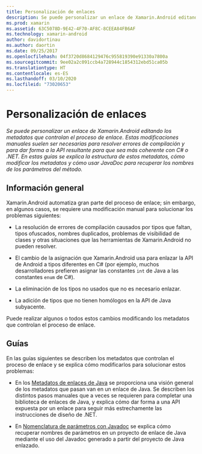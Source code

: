 ```yaml
---
title: Personalización de enlaces
description: Se puede personalizar un enlace de Xamarin.Android editando los metadatos que controlan el proceso de enlace. Estas modificaciones manuales suelen ser necesarias para resolver errores de compilación y para dar forma a la API resultante para que sea más coherente con C# o .NET. En estas guías se explica la estructura de estos metadatos, cómo modificar los metadatos y cómo usar JavaDoc para recuperar los nombres de los parámetros del método.
ms.prod: xamarin
ms.assetid: 63C5078D-9E42-4F70-AF8C-8CEEA84FB6AF
ms.technology: xamarin-android
author: davidortinau
ms.author: daortin
ms.date: 09/25/2017
ms.openlocfilehash: 04f3720d8684129476c955819390e91330a7800a
ms.sourcegitcommit: 9ee02a2c091ccb4a728944c1854312ebd51ca05b
ms.translationtype: HT
ms.contentlocale: es-ES
ms.lasthandoff: 03/10/2020
ms.locfileid: "73020653"
---
```

# <a name="customizing-bindings"></a>Personalización de enlaces

_Se puede personalizar un enlace de Xamarin.Android editando los metadatos que controlan el proceso de enlace. Estas modificaciones manuales suelen ser necesarias para resolver errores de compilación y para dar forma a la API resultante para que sea más coherente con C# o .NET. En estas guías se explica la estructura de estos metadatos, cómo modificar los metadatos y cómo usar JavaDoc para recuperar los nombres de los parámetros del método._

## <a name="overview"></a>Información general

Xamarin.Android automatiza gran parte del proceso de enlace; sin embargo, en algunos casos, se requiere una modificación manual para solucionar los problemas siguientes:

- La resolución de errores de compilación causados por tipos que faltan, tipos ofuscados, nombres duplicados, problemas de visibilidad de clases y otras situaciones que las herramientas de Xamarin.Android no pueden resolver. 

- El cambio de la asignación que Xamarin.Android usa para enlazar la API de Android a tipos diferentes en C# (por ejemplo, muchos desarrolladores prefieren asignar las constantes `int` de Java a las constantes `enum` de C#).

- La eliminación de los tipos no usados que no es necesario enlazar. 

- La adición de tipos que no tienen homólogos en la API de Java subyacente. 

Puede realizar algunos o todos estos cambios modificando los metadatos que controlan el proceso de enlace.

## <a name="guides"></a>Guías

En las guías siguientes se describen los metadatos que controlan el proceso de enlace y se explica cómo modificarlos para solucionar estos problemas:

- En los [Metadatos de enlaces de Java](~/android/platform/binding-java-library/customizing-bindings/java-bindings-metadata.md) se proporciona una visión general de los metadatos que pasan van en un enlace de Java.
    Se describen los distintos pasos manuales que a veces se requieren para completar una biblioteca de enlaces de Java, y explica cómo dar forma a una API expuesta por un enlace para seguir más estrechamente las instrucciones de diseño de .NET.

- En [Nomenclatura de parámetros con Javadoc](~/android/platform/binding-java-library/customizing-bindings/naming-parameters-with-javadoc.md) se explica cómo recuperar nombres de parámetros en un proyecto de enlace de Java mediante el uso del Javadoc generado a partir del proyecto de Java enlazado.
